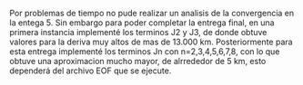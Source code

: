 Por problemas de tiempo no pude realizar un analisis de la convergencia en la entega 5. Sin embargo para poder completar la entrega final, en una primera instancia implementé los terminos J2 y J3, de donde obtuve valores para la deriva muy altos de mas de 13.000 km. Posteriormente para esta entrega implementé los terminos Jn con n=2,3,4,5,6,7,8, con lo que obtuve una aproximacion mucho mayor, de alrrededor de 5 km, esto dependerá del archivo EOF que se ejecute.  
